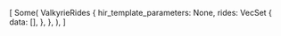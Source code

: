 [
    Some(
        ValkyrieRides {
            hir_template_parameters: None,
            rides: VecSet {
                data: [],
            },
        },
    ),
]